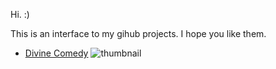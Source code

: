 Hi. :)

This is an interface to my gihub projects. 
I hope you like them.

* [Divine Comedy](https://github.com/witold-gawlowski/DivineComedy)
![thumbnail](http://lorempixel.com/400/200/)

